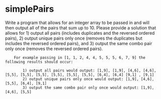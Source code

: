 # simplePairs
Write a program that allows for an integer array to be passed in and will then output all of the pairs that sum up to 10.  Please provide a solution that allows for 1) output all pairs (includes duplicates and the reversed ordered pairs), 2) output unique pairs only once (removes the duplicates but includes the reversed ordered pairs), and 3) output the same combo pair only once (removes the reversed ordered pairs). 

        For example passing in [1, 1, 2, 4, 4, 5, 5, 5, 6, 7, 9] the following results should occur:
 
            1) output all pairs would output: [1,9], [1,9], [4,6], [4,6], [5,5], [5,5], [5,5], [5,5], [5,5], [5,5], [6,4], [6,4] [9,1] , [9,1] 
            2) output unique pairs only once would output: [1,9], [4,6], [5,5], [6,4], [9,1] 
            3) output the same combo pair only once would output: [1,9], [4,6], [5,5]   
